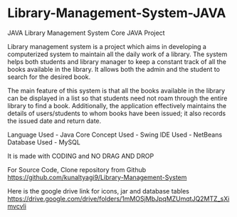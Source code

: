 # Library-Management-System-JAVA
JAVA
Library Management System
Core JAVA Project

Library management system is a project which aims in developing a computerized system to maintain all the daily work of a library. The system helps both students and library manager to keep a constant track of all the books available in the library. It allows both the admin and the student to search for the desired book.

The main feature of this system is that all the books available in the library can be displayed in a list so that students need not roam through the entire library to find a book. Additionally, the application effectively maintains the details of users/students to whom books have been issued; it also records the issued date and return date.

Language Used -  Java Core 
Concept Used - Swing
IDE Used - NetBeans
Database Used - MySQL

It is made with CODING and NO DRAG AND DROP

For Source Code, Clone repository from Github
https://github.com/kunaltyagi9/Library-Management-System

Here is the google drive link for icons, jar and database tables
https://drive.google.com/drive/folders/1mMOSjMbJpqMZUmqtJQ2MTZ_sXimvcvli
